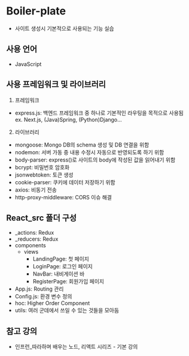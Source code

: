 # Boiler-plate
- 사이트 생성시 기본적으로 사용되는 기능 실습

## 사용 언어
- JavaScript

## 사용 프레임워크 및 라이브러리
1. 프레임워크
 - express.js: 백엔드 프레임워크 중 하나로 기본적인 라우팅을 목적으로 사용됨   
 ex. Next.js, (Java)Spring, (Python)Django...

2. 라이브러리 
 - mongoose: Mongo DB의 schema 생성 및 DB 연결을 위함
 - nodemon: 서버 가동 중 내용 수정시 자동으로 반영되도록 하기 위함
 - body-parser: express()로 사이트의 body에 작성된 값을 읽어내기 위함
 - bcrypt: 비밀번호 암호화
 - jsonwebtoken: 토큰 생성
 - cookie-parser: 쿠키에 데이터 저장하기 위함
 - axios: 비동기 전송
 - http-proxy-middleware: CORS 이슈 해결

## React_src 폴더 구성
 - _actions: Redux
 - _reducers: Redux
 - components
    - views
        - LandingPage: 첫 페이지
        - LoginPage: 로그인 페이지
        - NavBar: 내비게이션 바
        - RegisterPage: 회원가입 페이지
 - App.js: Routing 관리
 - Config.js: 환경 변수 정의
 - hoc: Higher Order Component
 - utils: 여러 군데에서 쓰일 수 있는 것들을 모아둠

## 참고 강의
- 인프런_따라하며 배우는 노드, 리액트 시리즈 - 기본 강의